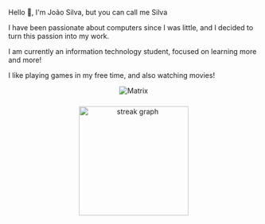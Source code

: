 Hello 👋, I'm João Silva, but you can call me Silva
<p>

  I have been passionate about computers since I was little, and I decided to turn this passion into my work.

  I am currently an information technology student, focused on learning more and more!

I like playing games in my free time, and also watching movies!
<div align="center">

  ![Matrix](https://github.com/Jaosivas/Jaosivas/assets/86584504/c47ca149-6efc-485c-8fad-4430ee14f935)

###

<div align="center">
  <img src="https://streak-stats.demolab.com?user=jaosivas&locale=en&mode=daily&theme=dark&hide_border=false&border_radius=5&order=3" height="220" alt="streak graph"  />
</div>

###
